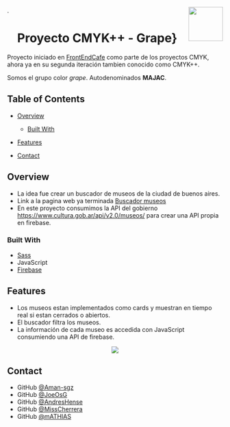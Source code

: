 



<!--Repositorio iniciado para comenzar/seguir el aprendizaje de un desarrollador frontend
-->


<!-- Please update value in the {}  -->
.<img src="./public/assets/logo.svg" align="right" height=80px />
<h1 align="center"> Proyecto CMYK++ - Grape}</h1>


  Proyecto iniciado en [FrontEndCafe](https://frontend.cafe/) como parte de los proyectos CMYK, ahora ya en su segunda iteración tambien conocido como CMYK++.

Somos el grupo color *grape*. Autodenominados **MAJAC**.



<!-- TABLE OF CONTENTS -->

## Table of Contents

- [Overview](#overview)
  - [Built With](#built-with)
- [Features](#features)

- [Contact](#contact)

<!-- OVERVIEW -->

## Overview
<!--![screenshot](https://raw.githubusercontent.com/Aman-sgz/My-Team_Page/master/assets/my-team.png)-->
- La idea fue crear un buscador de museos de la ciudad de buenos aires.
- Link a la pagina web ya terminada [Buscador museos](https://jovial-heisenberg-707def.netlify.app/)
- En este proyecto consumimos la API del gobierno https://www.cultura.gob.ar/api/v2.0/museos/ para crear una API propia en firebase.


### Built With
<!-- This section should list any major frameworks that you built your project using. Here are a few examples.-->
- [Sass](https://sass-lang.com/)
- JavaScript
- [Firebase](https://firebase.google.com/)


## Features

<!-- List the features of your application or follow the template. Don't share the figma file here :) -->

- Los museos estan implementados como cards y muestran en tiempo real si estan cerrados o abiertos.
- El buscador filtra los museos.
- La información de cada museo es accedida con JavaScript consumiendo una API de firebase.

<!--![Cards and search](./public/demo/demo.gif) -->

<p align="center">
  <img  src="./public/demo/demo.gif">
</p>

## Contact

- GitHub [@Aman-sgz](https://github.com/Aman-sgz)
- GitHub [@JoeOsG](https://github.com/JoeOsG)
- GitHub [@AndresHense](https://github.com/AndresHense)
- GitHub [@MissCherrera](https://github.com/MissCherrera)
- GitHub [@mATHIAS](https://github.com/mathias121993)
